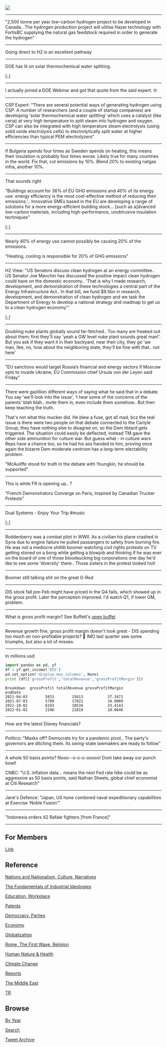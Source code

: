 <img src="https://drive.google.com/uc?export=view&id=1B2wf9R7AMH1d7Vw6e2mucLbIQ5NSjir7"/>

---

"2,500 tonne per year low-carbon hydrogen project to be developed in
Canada.. The hydrogen production project will utilise Hazer technology
with FortisBC supplying the natural gas feedstock required in order to
generate the hydrogen"

---

Going direct to H2 is an excellent pathway

---

DOE has lit on solar thermochemical water splitting. 

[[-]](https://www.energy.gov/eere/fuelcells/hydrogen-production-thermochemical-water-splitting)

---

I actually joined a DOE Webinar and got that quote from the said expert. 🤓

---

CSP Expert: "There are several potential ways of generating hydrogen
using CSP. A number of researchers (and a couple of startup companies)
are developing 'solar thermochemical water splitting' which uses a
catalyst (like ceria) at very high temperature to split steam into
hydrogen and oxygen. CSP can also be integrated with high temperature
steam electrolysis (using solid oxide electrolysis cells) to
electrolytically split water at higher efficiencies than typical PEM
electrolyzers"

---

If Bulgaria spends four times as Sweden spends on heating, this means
their insulation is probably four times worse. Likely true for many
countries in the world. Fix that, cut emissions by 10%. Blend 20% to
existing natgas infra, another 10%.

---

That sounds right

"Buildings account for 36% of EU GHG emissions and 40% of its energy
use: energy efficiency is the most cost-effective method of reducing
their emissions.'.. Innovative SMEs based in the EU are developing a
range of solutions for a more energy-efficient building stock...
[such as a]dvanced low-carbon materials, including high-performance,
unobtrusive insulation techniques"

[[-]](https://www.cleantechforeurope.com/blog-posts/energy-efficiency-policy-proposals-from-the-eu-innovation-community)

---

Nearly 40% of energy use cannot possibly be causing 20% of the
emissions. 

"Heating, cooling is responsible for 20% of GHG emissions"

---

H2 View: "US Senators discuss clean hydrogen at an energy
committee.. US Senator Joe Manchin has discussed the positive impact
clean hydrogen could have on the domestic economy.. 'That is why I
made research, development, and demonstration of these technologies a
central part of the Energy Infrastructure Act..  In that bill, we fund
$9.5bn in research, development, and demonstration of clean hydrogen
and we task the Department of Energy to develop a national strategy
and roadmap to get us to a clean hydrogen economy'"

[[-]](https://www.h2-view.com/story/us-senators-discuss-clean-hydrogen-at-an-energy-committee)

---

Doubling nuke plants globally sound far-fetched.. Too many are freaked
out about them; first they'll say 'yeah a GW level nuke plant sounds
great man!'. But you ask if they want it in their backyard, near their
city, they go 'aw man, like, no, how about the neighboring state,
they'll be fine with that.. not here'

---

"EU sanctions would target Russia’s financial and energy sectors if
Moscow opts to invade Ukraine, EU Commission chief Ursula von der
Leyen said Friday"

---

There were gazillion different ways of saying what he said that in a
debate. You say 'we'll look into the issue', 'I hear some of the
concerns of the parents' blah blah..  invite them in, even include
them somehow.. But then keep teaching the truth.

That's not what this mucker did. He blew a fuse, got all mad, bcz the
real issue is there were two people on that debate connected to the
Carlyle Group, they have nothing else to disagree on, so the Dem
libtard gets triggered. The situation could easily be deflected,
instead TM gave the other side ammunition for culture war. But guess
what - in culture wars Reps have a chance too, so he had his ass
handed to him, proving once again the bizarre Dem moderate centrism
has a long-term electability problem.

"McAuliffe stood for truth in the debate with Youngkin, he should be supported"

---

This is while FR is opening up.. ? 

"French Demonstrators Converge on Paris, Inspired by Canadian Trucker
Protests"

---

Dual Systems - Enjoy Your Trip \#music

[[-]](https://youtu.be/5Y0oPDufTs8)

---

Roddenberry was a combat pilot in WWII. As a civilian his plane
crashed in Syria due to engine failure he pulled passangers to safety
from burning fire. He was not a mediocre shitlib boomer watching civil
rights protests on TV getting stoned on a bong while getting a blowjob
and thinking if he was ever on the board of one of those bloodsucking
big corporations one day he'd like to see some 'diversity'
there.. Those sisters in the protest looked hot!

---

Boomer still talking shit on the great G-Rod

---

DIS stock fall pre-Feb might have priced in the Q4 fails, which showed
up in the gross profit. Later the perception improved. I'd watch Q1,
if lower GM, problem.

---

What is gross profit margin? See Buffett's [open buffet](https://finance.yahoo.com/news/buffett-financial-statements-income-statement-204642939.html)

---

Revenue growth fine, gross profit margin doesn't look great - DIS
spending too much on non-profitable projects? 🤔 IMO last quarter saw
some triumphs, but also a lot of misses. 

---

In millions usd


```python
import pandas as pd, yf
df = yf.get_income('DIS')
pd.set_option('display.max_columns', None)
print (df[['grossProfit','totalRevenue','grossProfitMargin']])
```

```text
Breakdown  grossProfit totalRevenue grossProfitMargin
endDate                                              
2021-04-03        5831        15613           37.3471
2021-07-03        5789        17022           34.0089
2021-10-02        6193        18534           33.4143
2022-01-01        2196        21819           10.0646
```

---

How are the latest Disney financials?

---

Politico: "Masks off? Democrats try for a pandemic pivot.. The party's
governors are ditching them. Its swing-state lawmakers are ready to
follow"

---

A whole 50 basis points? Nooo--o-o-o-ooooo! Dont take away our punch bowl!

CNBC: "U.S. inflation data... means the next Fed rate hike could be as
aggressive as 50 basis points, said Nathan Sheets, global chief
economist at Citi Research"

---

Jane's Defence: "Japan, US hone combined naval expeditionary
capabilities at Exercise ‘Noble Fusion'"

---

"Indonesia orders 42 Rafale fighters [from France]"

---

## For Members

[Link](https://thirdwave-members.herokuapp.com)

## Reference

[Nations and Nationalism, Culture, Narratives](/2013/02/nations-and-nationalism.md)

[The Fundamentals of Industrial Ideologies](/2011/04/fundamentals-of-industrial-ideologies.md)

[Education, Workplace](2017/09/education-workplace.md)

[Patents](/2018/09/patents.md)

[Democracy, Parties](/2016/11/democracy.md)

[Economy](/2018/05/economy.md)

[Globalization](/2018/09/globalization.md)

[Rome, The First Wave, Religion](/2017/12/rome.md)

[Human Nature & Health](/2020/07/human-nature.md)

[Climate Change](/2018/12/climate.md)

[Reports](/2019/05/reports.md)

[The Middle East](/2019/07/middleeast.md)

[TR](../tr)

## Browse

[By Year](years.md)

[Search](search.html)

[Tweet Archive](/tweets/README.md)


